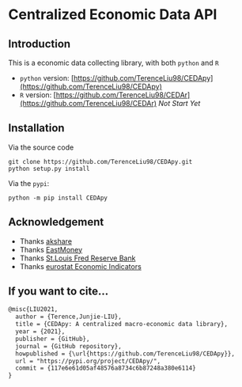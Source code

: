 # Centralized Economic Data API

## Introduction

This is a economic data collecting library, with both `python` and `R`

* `python` version: [https://github.com/TerenceLiu98/CEDApy](https://github.com/TerenceLiu98/CEDApy)
* `R` version: [https://github.com/TerenceLiu98/CEDAr](https://github.com/TerenceLiu98/CEDAr) *Not Start Yet*

## Installation

Via the source code

```shell
git clone https://github.com/TerenceLiu98/CEDApy.git
python setup.py install
```

Via the `pypi`:

```shell
python -m pip install CEDApy
```


## Acknowledgement

* Thanks [akshare](https://github.com/jindaxiang/akshare/)
* Thanks [EastMoney](https://www.eastmoney.com)
* Thanks [St.Louis Fred Reserve Bank](https://fred.stlouisfed.org/)
* Thanks [eurostat Economic Indicators](https://ec.europa.eu/eurostat/cache/infographs/economy/desktop/index.html)

## If you want to cite...

```txt
@misc{LIU2021,
  author = {Terence,Junjie-LIU},
  title = {CEDApy: A centralized macro-economic data library},
  year = {2021},
  publisher = {GitHub},
  journal = {GitHub repository},
  howpublished = {\url{https://github.com/TerenceLiu98/CEDApy}},
  url = "https://pypi.org/project/CEDApy/",
  commit = {117e6e61d05af48576a8734c6b87248a380e6114}
}
```